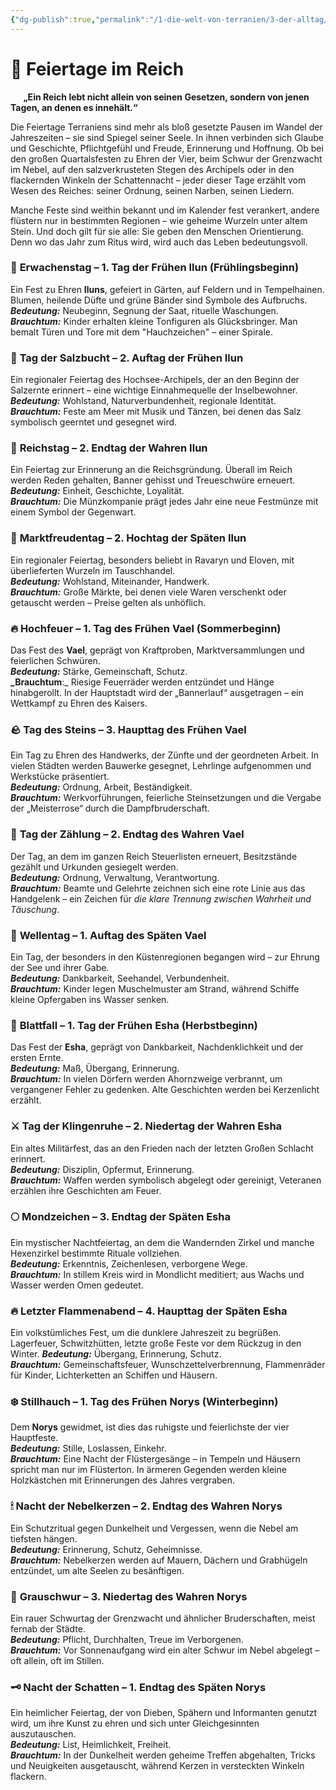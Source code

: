 ```yaml
---
{"dg-publish":true,"permalink":"/1-die-welt-von-terranien/3-der-alltag/feiertage-im-reich/"}
---
```


# 🎉 **Feiertage im Reich**
$\quad$
**„Ein Reich lebt nicht allein von seinen Gesetzen, sondern von jenen Tagen, an denen es innehält.“**

Die Feiertage Terraniens sind mehr als bloß gesetzte Pausen im Wandel der Jahreszeiten – sie sind Spiegel seiner Seele. In ihnen verbinden sich Glaube und Geschichte, Pflichtgefühl und Freude, Erinnerung und Hoffnung. Ob bei den großen Quartalsfesten zu Ehren der Vier, beim Schwur der Grenzwacht im Nebel, auf den salzverkrusteten Stegen des Archipels oder in den flackernden Winkeln der Schattennacht – jeder dieser Tage erzählt vom Wesen des Reiches: seiner Ordnung, seinen Narben, seinen Liedern.

Manche Feste sind weithin bekannt und im Kalender fest verankert, andere flüstern nur in bestimmten Regionen – wie geheime Wurzeln unter altem Stein. Und doch gilt für sie alle: Sie geben den Menschen Orientierung. Denn wo das Jahr zum Ritus wird, wird auch das Leben bedeutungsvoll.


### 🌱 **Erwachenstag – 1. Tag der Frühen Ilun (Frühlingsbeginn)**

Ein Fest zu Ehren **Iluns**, gefeiert in Gärten, auf Feldern und in Tempelhainen. Blumen, heilende Düfte und grüne Bänder sind Symbole des Aufbruchs.  
**_Bedeutung:_** Neubeginn, Segnung der Saat, rituelle Waschungen.  
**_Brauchtum:_** Kinder erhalten kleine Tonfiguren als Glücksbringer. Man bemalt Türen und Tore mit dem "Hauchzeichen" – einer Spirale.



### 🌿 **Tag der Salzbucht – 2. Auftag der Frühen Ilun**

Ein regionaler Feiertag des Hochsee-Archipels, der an den Beginn der Salzernte erinnert – eine wichtige Einnahmequelle der Inselbewohner.  
**_Bedeutung:_** Wohlstand, Naturverbundenheit, regionale Identität.  
**_Brauchtum:_** Feste am Meer mit Musik und Tänzen, bei denen das Salz symbolisch geerntet und gesegnet wird.



### 👑 **Reichstag – 2. Endtag der Wahren Ilun**

Ein Feiertag zur Erinnerung an die Reichsgründung. Überall im Reich werden Reden gehalten, Banner gehisst und Treueschwüre erneuert.  
**_Bedeutung:_** Einheit, Geschichte, Loyalität.  
**_Brauchtum:_** Die Münzkompanie prägt jedes Jahr eine neue Festmünze mit einem Symbol der Gegenwart.



### 🐴 **Marktfreudentag – 2. Hochtag der Späten Ilun**

Ein regionaler Feiertag, besonders beliebt in Ravaryn und Eloven, mit überlieferten Wurzeln im Tauschhandel.  
**_Bedeutung:_** Wohlstand, Miteinander, Handwerk.  
**_Brauchtum:_** Große Märkte, bei denen viele Waren verschenkt oder getauscht werden – Preise gelten als unhöflich.



### 🔥 **Hochfeuer – 1. Tag des Frühen Vael (Sommerbeginn)**

Das Fest des **Vael**, geprägt von Kraftproben, Marktversammlungen und feierlichen Schwüren.  
**_Bedeutung:_** Stärke, Gemeinschaft, Schutz.  
**_Brauchtum**:_ Riesige Feuerräder werden entzündet und Hänge hinabgerollt. In der Hauptstadt wird der „Bannerlauf“ ausgetragen – ein Wettkampf zu Ehren des Kaisers.




### 🪨 **Tag des Steins – 3. Haupttag des Frühen Vael**

Ein Tag zu Ehren des Handwerks, der Zünfte und der geordneten Arbeit. In vielen Städten werden Bauwerke gesegnet, Lehrlinge aufgenommen und Werkstücke präsentiert.  
**_Bedeutung:_** Ordnung, Arbeit, Beständigkeit.  
**_Brauchtum:_** Werkvorführungen, feierliche Steinsetzungen und die Vergabe der „Meisterrose“ durch die Dampfbruderschaft.


### 📜 **Tag der Zählung – 2. Endtag des Wahren Vael**

Der Tag, an dem im ganzen Reich Steuerlisten erneuert, Besitzstände gezählt und Urkunden gesiegelt werden.  
**_Bedeutung:_** Ordnung, Verwaltung, Verantwortung.  
**_Brauchtum:_** Beamte und Gelehrte zeichnen sich eine rote Linie aus das Handgelenk – ein Zeichen für _die klare Trennung zwischen Wahrheit und Täuschung_.


### 🐚 **Wellentag – 1. Auftag des Späten Vael**

Ein Tag, der besonders in den Küstenregionen begangen wird – zur Ehrung der See und ihrer Gabe.  
**_Bedeutung:_** Dankbarkeit, Seehandel, Verbundenheit.  
**_Brauchtum:_** Kinder legen Muschelmuster am Strand, während Schiffe kleine Opfergaben ins Wasser senken.



### 🍂 **Blattfall – 1. Tag der Frühen Esha (Herbstbeginn)**

Das Fest der **Esha**, geprägt von Dankbarkeit, Nachdenklichkeit und der ersten Ernte.  
**_Bedeutung:_** Maß, Übergang, Erinnerung.  
**_Brauchtum:_** In vielen Dörfern werden Ahornzweige verbrannt, um vergangener Fehler zu gedenken. Alte Geschichten werden bei Kerzenlicht erzählt.



### ⚔️ **Tag der Klingenruhe – 2. Niedertag der Wahren Esha**

Ein altes Militärfest, das an den Frieden nach der letzten Großen Schlacht erinnert.  
**_Bedeutung:_** Disziplin, Opfermut, Erinnerung.  
**_Brauchtum:_** Waffen werden symbolisch abgelegt oder gereinigt, Veteranen erzählen ihre Geschichten am Feuer.



### 🌕 **Mondzeichen – 3. Endtag der Späten Esha**

Ein mystischer Nachtfeiertag, an dem die Wandernden Zirkel und manche Hexenzirkel bestimmte Rituale vollziehen.  
**_Bedeutung:_** Erkenntnis, Zeichenlesen, verborgene Wege.  
**_Brauchtum:_** In stillem Kreis wird in Mondlicht meditiert; aus Wachs und Wasser werden Omen gedeutet.



### 🔥 **Letzter Flammenabend – 4. Haupttag der Späten Esha**

Ein volkstümliches Fest, um die dunklere Jahreszeit zu begrüßen. Lagerfeuer, Schwitzhütten, letzte große Feste vor dem Rückzug in den Winter.
**_Bedeutung:_** Übergang, Erinnerung, Schutz.  
**_Brauchtum:_** Gemeinschaftsfeuer, Wunschzettelverbrennung, Flammenräder für Kinder, Lichterketten an Schiffen und Häusern.



### ❄️ **Stillhauch – 1. Tag des Frühen Norys (Winterbeginn)**

Dem **Norys** gewidmet, ist dies das ruhigste und feierlichste der vier Hauptfeste.  
**_Bedeutung:_** Stille, Loslassen, Einkehr.  
**_Brauchtum:_** Eine Nacht der Flüstergesänge – in Tempeln und Häusern spricht man nur im Flüsterton. In ärmeren Gegenden werden kleine Holzkästchen mit Erinnerungen des Jahres vergraben.



### 🕯 **Nacht der Nebelkerzen – 2. Endtag des Wahren Norys**

Ein Schutzritual gegen Dunkelheit und Vergessen, wenn die Nebel am tiefsten hängen.  
**_Bedeutung:_** Erinnerung, Schutz, Geheimnisse.  
**_Brauchtum:_** Nebelkerzen werden auf Mauern, Dächern und Grabhügeln entzündet, um alte Seelen zu besänftigen.



### 🐺 **Grauschwur – 3. Niedertag des Wahren Norys**

Ein rauer Schwurtag der Grenzwacht und ähnlicher Bruderschaften, meist fernab der Städte.  
**_Bedeutung:_** Pflicht, Durchhalten, Treue im Verborgenen.  
**_Brauchtum:_** Vor Sonnenaufgang wird ein alter Schwur im Nebel abgelegt – oft allein, oft im Stillen.




### 🗝️ **Nacht der Schatten – 1. Endtag des Späten Norys**

Ein heimlicher Feiertag, der von Dieben, Spähern und Informanten genutzt wird, um ihre Kunst zu ehren und sich unter Gleichgesinnten auszutauschen.  
**_Bedeutung:_** List, Heimlichkeit, Freiheit.  
**_Brauchtum:_** In der Dunkelheit werden geheime Treffen abgehalten, Tricks und Neuigkeiten ausgetauscht, während Kerzen in versteckten Winkeln flackern.